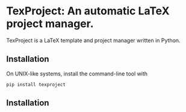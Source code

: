 # TexProject: An automatic LaTeX project manager.
TexProject is a LaTeX template and project manager written in Python.

## Installation
On UNIX-like systems, install the command-line tool with
```
pip install texproject
```



## Installation

